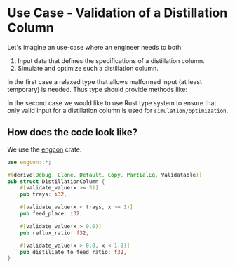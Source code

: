 # Use Case - Validation of a Distillation Column

Let's imagine an use-case where an engineer needs to both:

1. Input data that defines the specifications of a distillation column.
2. Simulate and optimize such a distillation column.

In the first case a relaxed type that allows malformed input (at least temporary) is needed. Thus type should provide methods like:



In the second case we would like to use Rust type system to ensure that only valid input for a distillation column is used for `simulation/optimization`.


## How does the code look like?

We use the [engcon](https://crates.io/crates/engcon) crate.

```rust
use engcon::*;

#[derive(Debug, Clone, Default, Copy, PartialEq, Validatable)]
pub struct DistillationColumn {
    #[validate_value(x >= 3)]
    pub trays: i32,

    #[validate_value(x < trays, x >= 1)]
    pub feed_place: i32,

    #[validate_value(x > 0.0)]
    pub reflux_ratio: f32,

    #[validate_value(x > 0.0, x < 1.0)]
    pub distiliate_to_feed_ratio: f32,
}
```
